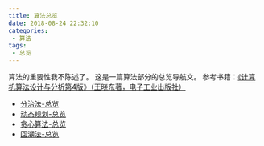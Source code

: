 ```yaml
---
title: 算法总览
date: 2018-08-24 22:32:10
categories: 
 - 算法
tags: 
 - 总览
---
```

算法的重要性我不陈述了。
这是一篇算法部分的总览导航文。
参考书籍：[《计算机算法设计与分析第4版》（王晓东著，电子工业出版社）](https://baike.baidu.com/item/%E8%AE%A1%E7%AE%97%E6%9C%BA%E7%AE%97%E6%B3%95%E8%AE%BE%E8%AE%A1%E4%B8%8E%E5%88%86%E6%9E%90/8430149)
<!--More-->
* [分治法-总览](/算法/分治法-总览)
* [动态规划-总览](/算法/动态规划-总览)
* [贪心算法-总览](/算法/贪心算法-总览)
* [回溯法-总览](/算法/回溯法-总览) 